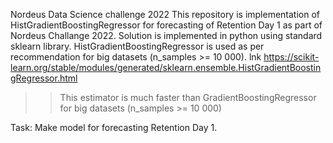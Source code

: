 Nordeus Data Science challenge 2022
This repository is implementation of HistGradientBoostingRegressor for forecasting of Retention Day 1 as part of Nordeus Challange 2022. Solution is implemented in python using standard sklearn library.
HistGradientBoostingRegressor is used as per recommendation for big datasets (n_samples >= 10 000).
lnk https://scikit-learn.org/stable/modules/generated/sklearn.ensemble.HistGradientBoostingRegressor.html
>>This estimator is much faster than GradientBoostingRegressor for big datasets (n_samples >= 10 000)

Task:
Make model for forecasting Retention Day 1.